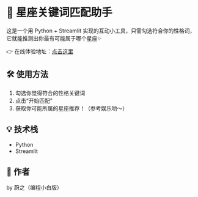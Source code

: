# 🧠 星座关键词匹配助手

这是一个用 Python + Streamlit 实现的互动小工具，只需勾选符合你的性格词，它就能推测出你最有可能属于哪个星座✨

👉 在线体验地址：[点击这里](http://192.168.1.22:8502)

## 🛠 使用方法

1. 勾选你觉得符合的性格关键词
2. 点击“开始匹配”
3. 获取你可能所属的星座推荐！（参考娱乐哟～）

## 💡 技术栈
- Python
- Streamlit

## 🧸 作者
by 蔚之（编程小白版）
